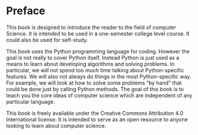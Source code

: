 Preface
=======

This book is designed to introduce the reader to the field of computer
Science. It is intended to be used in a one-semester college level
course. It could also be used for self-study.

This book uses the Python programming language for coding. However the
goal is not really to cover Python itself. Instead Python is just used
as a means to learn about developing algorithms and solving problems. In
particular, we will not spend too much time talking about
Python-specific features. We will also not always do things in the most
Python-specific way. For example, we will look at how to solve some
problems "by hand" that could be done just by calling Python methods.
The goal of this book is to teach you the core ideas of computer science
which are independent of any particular language.

This book is freely available under the Creative Commons Attribution 4.0
International license. It is intended to serve as an open resource to
anyone looking to learn about computer science.
